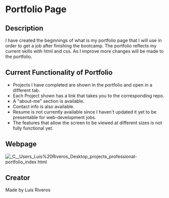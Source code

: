 # Portfolio Page

## Description
I have created the beginnings of what is my portfolio page that I will use in order to
get a job after finishing the bootcamp. The portfolio reflects my current skills with html
and css. As I improve more changes will be made to the portfolio.

## Current Functionality of Portfolio
* Projects I have completed are shown in the portfolio and open in a different tab.
* Each Project shown has a link that takes you to the corresponding repo.
* A "about-me" section is available.
* Contact info is also available.
* Resume is not currently available since I haven't updated it yet to be presentable for web-development jobs.
* The features that allow the screen to be viewed at different sizes is not fully functional yet.

## Webpage
![_C__Users_Luis%20Riveros_Desktop_projects_professional-portfolio_index html](https://user-images.githubusercontent.com/78315917/160333341-3e7585e3-25cf-45cd-ad45-4ff31d36efe6.png)

## Creator
Made by Luis Riveros

